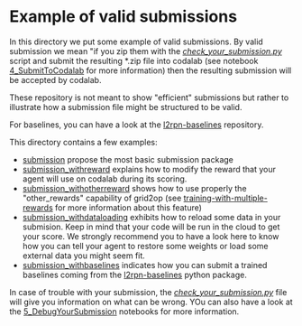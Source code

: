 # Example of valid submissions

In this directory we put some example of valid submissions.
By valid submission we mean "if you zip them with the 
*[check_your_submission.py](../check_your_submission.py)* 
script and submit the resulting \*.zip file into codalab 
(see notebook [4_SubmitToCodalab](../4_SubmitToCodalab.ipynb) for more 
information) then the resulting submission will be accepted by codalab.

These repository is not meant to show "efficient" submissions but rather 
to illustrate how a submission file might be structured to be
valid.

For baselines, you can have a look at the [l2rpn-baselines](https://github.com/rte-france/l2rpn-baselines) repository.

This directory contains a few examples:

- [submission](./submission) propose the most basic submission package
- [submission_withreward](./submission_withotherreward) explains how to modify the reward that your agent
  will use on codalab during its scoring.
- [submission_withotherreward](./submission_withotherreward) shows how to use properly the "other_rewards"
  capability of grid2op (see 
  [training-with-multiple-rewards](https://grid2op.readthedocs.io/en/latest/reward.html#training-with-multiple-rewards)
  for more information about this feature)
- [submission_withdataloading](./submission_withdataloading) exhibits how to reload some data in your submision.
  Keep in mind that your code will be run in the cloud to get your score. We strongly recommend you
  to have a look here to know how you can tell your agent to restore some weights or load some 
  external data you might seem fit.
- [submission_withbaselines](./submission_withbaselines) indicates how you can submit a trained baselines
  coming from the [l2rpn-baselines](https://github.com/rte-france/l2rpn-baselines) python package.
  
In case of trouble with your submission, the *[check_your_submission.py](../check_your_submission.py)* 
file will give you information on what can be wrong. YOu can also have a look at the 
[5_DebugYourSubmission](../5_DebugYourSubmission.ipynb) notebooks for more information.